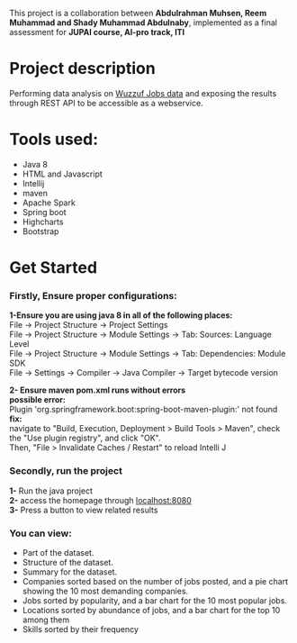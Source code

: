 This project is a collaboration between **Abdulrahman Muhsen, Reem Muhammad and Shady Muhammad Abdulnaby**, implemented as a final assessment for __JUPAI course, AI-pro track, ITI__


# **Project description**
Performing data analysis on [Wuzzuf Jobs data](https://www.kaggle.com/omarhanyy/wuzzuf-jobs "Wuzzuf Jobs data") and exposing the results through REST API
to be accessible as a webservice.


# **Tools used:** #
- Java 8
- HTML and Javascript
- Intellij
- maven
- Apache Spark
- Spring boot
- Highcharts
- Bootstrap


# **Get Started** #
### Firstly, Ensure proper configurations: ###
**1-Ensure you are using java 8 in all of the following places:**  
File -> Project Structure -> Project Settings  
File -> Project Structure -> Module Settings -> Tab: Sources: Language Level  
File -> Project Structure -> Module Settings -> Tab: Dependencies: Module SDK  
File -> Settings -> Compiler -> Java Compiler -> Target bytecode version  

**2- Ensure maven pom.xml runs without errors**  
**possible error:**   
Plugin 'org.springframework.boot:spring-boot-maven-plugin:' not found  
**fix:**   
navigate to "Build, Execution, Deployment > Build Tools > Maven", check the "Use plugin registry", and click "OK".  
Then, "File > Invalidate Caches / Restart" to reload Intelli J

### Secondly, run the project ###
**1-** Run the java project  
**2-** access the homepage through [localhost:8080](localhost:8080)  
**3-** Press a button to view related results  

### You can view: ###
- Part of the dataset.
- Structure of the dataset.
- Summary for the dataset.
- Companies sorted based on the number of jobs posted, 
and a pie chart showing the 10 most demanding companies.
- Jobs sorted by popularity, and a bar chart for the 10 most popular jobs.
- Locations sorted by abundance of jobs, and a bar chart for the top 10 among them
- Skills sorted by their frequency


